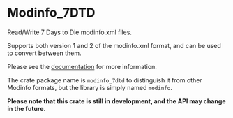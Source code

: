 # Modinfo_7DTD

Read/Write 7 Days to Die modinfo.xml files.

Supports both version 1 and 2 of the modinfo.xml format, and can be used to convert between them.

Please see the [documentation](https://docs.rs/modinfo_7dtd) for more information.

The crate package name is `modinfo_7dtd` to distinguish it from other Modinfo formats, but the library is simply named `modinfo`.

**Please note that this crate is still in development, and the API may change in the future.**
